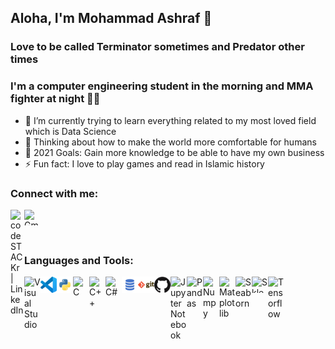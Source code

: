 ## Aloha, I'm Mohammad Ashraf 👋 
### Love to be called Terminator sometimes and Predator other times 


### I'm a computer engineering student in the morning and MMA fighter at night 🥊🥊

- 🌱 I’m currently trying to learn everything related to my most loved field which is Data Science
- 🧠 Thinking about how to make the world more comfortable for humans
- 🥅 2021 Goals: Gain more knowledge to be able to have my own business
- ⚡ Fun fact: I love to play games and read in Islamic history


### Connect with me:
[<img align="left" alt="codeSTACKr | LinkedIn" width="22px" src="https://cdn.jsdelivr.net/npm/simple-icons@v3/icons/linkedin.svg" />][linkedin]
<a href="mailto:mohammadashraf1298@gmail.com"><img align="left" height="25px" width="26px" alt="Gmail" src="https://cdn.icon-icons.com/icons2/2631/PNG/512/gmail_new_logo_icon_159149.png"></a>
<br>


<br />

### Languages and Tools:

<img align="left" title="Visual Studio" alt="Visual Studio" width="26px" src="https://img.icons8.com/color/48/000000/visual-studio-2019.png" />
<img align="left" title="VS Code" alt="Visual Studio Code" width="26px" src="https://raw.githubusercontent.com/github/explore/80688e429a7d4ef2fca1e82350fe8e3517d3494d/topics/visual-studio-code/visual-studio-code.png" />
<img align='left' title="Python" alt='Python' width='26px' src='https://raw.githubusercontent.com/github/explore/80688e429a7d4ef2fca1e82350fe8e3517d3494d/topics/python/python.png'>
<img align='left' title="C" alt='C' width='26px' src="https://img.icons8.com/color/48/000000/c-programming.png"/>
<img align='left' title="C++" alt='C++' width='26px' src="https://img.icons8.com/color/48/000000/c-plus-plus-logo.png"/>
<img align='left' title="C#" alt='C#'  width='26px' src="https://camo.githubusercontent.com/48e2c8e018b14e1ba56226db9ab5038720ea237ff94b7d495add673117efab31/68747470733a2f2f696d672e69636f6e73382e636f6d2f636f6c6f722f34382f3030303030302f632d73686172702d6c6f676f2d322e706e67"/>
<img align="left" title="SQL" alt="SQL" width="26px" src="https://raw.githubusercontent.com/github/explore/80688e429a7d4ef2fca1e82350fe8e3517d3494d/topics/sql/sql.png" />
<img align="left" title="Git" alt="Git" width="26px" src="https://raw.githubusercontent.com/github/explore/80688e429a7d4ef2fca1e82350fe8e3517d3494d/topics/git/git.png" />
<img align="left" title="Github" alt="GitHub" width="26px" src="https://raw.githubusercontent.com/github/explore/78df643247d429f6cc873026c0622819ad797942/topics/github/github.png" />
<img align='left' title="Jupyter Notebook" alt='Jupyter Notebook' width='26px' src='https://avatars.githubusercontent.com/u/7388996?s=200&v=4'>
<img align='left' title="Pandas" alt='Pandas' width='26px' src='https://simpleicons.org/icons/pandas.svg'>
<img align='left' title="Numpy" alt='Numpy' width='26px' src='https://www.vectorlogo.zone/logos/numpy/numpy-icon.svg'>
<img align='left' title="Matplotlib" alt='Matplotlib' width='26px' src='https://upload.wikimedia.org/wikipedia/commons/thumb/8/84/Matplotlib_icon.svg/1024px-Matplotlib_icon.svg.png'>
<img align='left' title="Seaborn" alt='Seaborn' width='26px' src='https://avatars.githubusercontent.com/u/22799945?s=200&v=4'>
<img align='left' title='Sklearn' alt='Sklearn' height="26px" width='26px' src='https://upload.wikimedia.org/wikipedia/commons/0/05/Scikit_learn_logo_small.svg'>
<img align='left' title="Tensorflow" alt='Tensorflow' width='26px' src='https://avatars.githubusercontent.com/u/15658638?s=200&v=4'>



<br />
<br />



[linkedin]: https://www.linkedin.com/in/mohammadashraf98/
